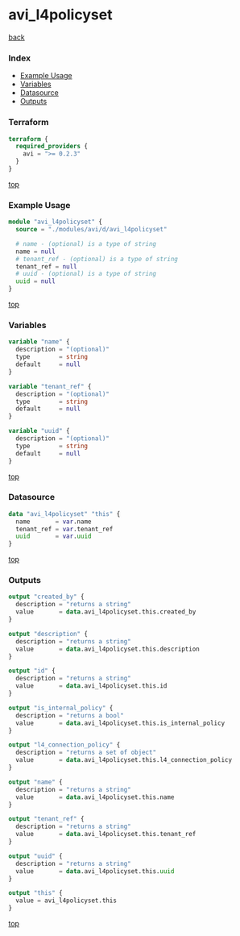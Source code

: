 # avi_l4policyset

[back](../avi.md)

### Index

- [Example Usage](#example-usage)
- [Variables](#variables)
- [Datasource](#datasource)
- [Outputs](#outputs)

### Terraform

```terraform
terraform {
  required_providers {
    avi = ">= 0.2.3"
  }
}
```

[top](#index)

### Example Usage

```terraform
module "avi_l4policyset" {
  source = "./modules/avi/d/avi_l4policyset"

  # name - (optional) is a type of string
  name = null
  # tenant_ref - (optional) is a type of string
  tenant_ref = null
  # uuid - (optional) is a type of string
  uuid = null
}
```

[top](#index)

### Variables

```terraform
variable "name" {
  description = "(optional)"
  type        = string
  default     = null
}

variable "tenant_ref" {
  description = "(optional)"
  type        = string
  default     = null
}

variable "uuid" {
  description = "(optional)"
  type        = string
  default     = null
}
```

[top](#index)

### Datasource

```terraform
data "avi_l4policyset" "this" {
  name       = var.name
  tenant_ref = var.tenant_ref
  uuid       = var.uuid
}
```

[top](#index)

### Outputs

```terraform
output "created_by" {
  description = "returns a string"
  value       = data.avi_l4policyset.this.created_by
}

output "description" {
  description = "returns a string"
  value       = data.avi_l4policyset.this.description
}

output "id" {
  description = "returns a string"
  value       = data.avi_l4policyset.this.id
}

output "is_internal_policy" {
  description = "returns a bool"
  value       = data.avi_l4policyset.this.is_internal_policy
}

output "l4_connection_policy" {
  description = "returns a set of object"
  value       = data.avi_l4policyset.this.l4_connection_policy
}

output "name" {
  description = "returns a string"
  value       = data.avi_l4policyset.this.name
}

output "tenant_ref" {
  description = "returns a string"
  value       = data.avi_l4policyset.this.tenant_ref
}

output "uuid" {
  description = "returns a string"
  value       = data.avi_l4policyset.this.uuid
}

output "this" {
  value = avi_l4policyset.this
}
```

[top](#index)
